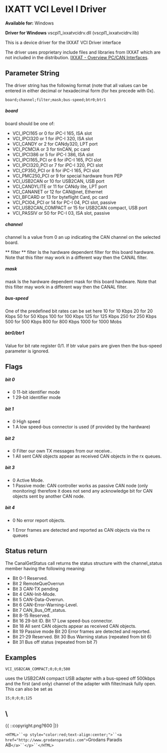 # IXATT VCI Level I Driver

**Available for:** Windows

**Driver for Windows** vscpl1_ixxatvcidrv.dll (vscpl1_ixxatvcidrv.lib)

This is a device driver for the IXXAT VCI Driver interface

The driver uses proprietary include files and libraries from IXXAT which are not included in the distribution. [IXXAT - Overview PC/CAN Interfaces](http://www.ixxat.com/download_vci_v3_en.html).


## Parameter String

The driver string has the following format (note that all values can be entered in either decimal or hexadecimal form (for hex precede with 0x).

    board;channel;filter;mask;bus-speed;btr0;btr1

##### board

board should be one of: 

   * VCI_IPCI165 or 0 for iPC-I 165, ISA slot 
   * VCI_IPCI320 or 1 for iPC-I 320, ISA slot 
   * VCI_CANDY or 2 for CANdy320, LPT port 
   * VCI_PCMCIA or 3 for tinCAN, pc card 
   * VCI_IPCI386 or 5 for iPC-I 386, ISA slot 
   * VCI_IPCI165_PCI or 6 for iPC-I 165, PCI slot 
   * VCI_IPCI320_PCI or 7 for iPC-I 320, PCI slot 
   * VCI_CP350_PCI or 8 for iPC-I 165, PCI slot 
   * VCI_PMC250_PCI or 9 for special hardware from PEP 
   * VCI_USB2CAN or 10 for USB2CAN, USB port 
   * VCI_CANDYLITE or 11 for CANdy lite, LPT port 
   * VCI_CANANET or 12 for CAN@net, Ethernet 
   * VCI_BFCARD or 13 for byteflight Card, pc card 
   * VCI_PCI04_PCI or 14 for PC-I 04, PCI slot, passive 
   * VCI_USB2CAN_COMPACT or 15 for USB2CAN compact, USB port 
   * VCI_PASSIV or 50 for PC-I 03, ISA slot, passive

##### channel

channel Is a value from 0 an up indicating the CAN channel on the selected board.

** filter **
filter Is the hardware dependent filter for this board hardware. Note that this filter may work in a different way then the CANAL filter.

##### mask

mask Is the hardware dependent mask for this board hardware. Note that this filter may work in a different way then the CANAL filter.

##### bus-speed

One of the predefined bit rates can be set here 10 for 10 Kbps 20 for 20 Kbps 50 for 50 Kbps 100 for 100 Kbps 125 for 125 Kbps 250 for 250 Kbps 500 for 500 Kbps 800 for 800 Kbps 1000 for 1000 Mobs

##### btr0/btr1

Value for bit rate register 0/1. If btr value pairs are given then the bus-speed parameter is ignored.

## Flags

##### bit 0

   * 0 11-bit identifier mode 
   * 1 29-bit identifier mode

##### bit 1

   * 0 High speed 
   * 1 A low speed-bus connector is used (if provided by the hardware)

##### bit 2

   * 0 Filter our own TX messages from our receive.. 
   * 1 All sent CAN objects appear as received CAN objects in the rx queues.

##### bit 3

   * 0 Active Mode. 
   * 1 Passive mode: CAN controller works as passive CAN node (only monitoring) therefore it does not send any acknowledge bit for CAN objects sent by another CAN node.

##### bit 4


*  0 No error report objects. 

*  1 Error frames are detected and reported as CAN objects via the rx queues

## Status return

The CanalGetStatus call returns the status structure with the channel_status member having the following meaning:

   * Bit 0-1 Reserved. 
   * Bit 2 RemoteQueOverrun 
   * Bit 3 CAN-TX pending 
   * Bit 4 CAN-Init-Mode. 
   * Bit 5 CAN-Data-Overrun. 
   * Bit 6 CAN-Error-Warning-Level. 
   * Bit 7 CAN_Bus_Off_status. 
   * Bit 8-15 Reserved. 
   * Bit 16 29-bit ID. Bit 17 Low speed-bus connector. 
   * Bit 18 All sent CAN objects appear as received CAN objects. 
   * Bit 19 Passive mode Bit 20 Error frames are detected and reported. 
   * Bit 21-29 Reserved. Bit 30 Bus Warning status (repeated from bit 6) 
   * Bit 31 Bus off status (repeated from bit 7)

##  Examples 

    VCI_USB2CAN_COMPACT;0;0;0;500

uses the USB2CAN compact USB adapter with a bus-speed off 500kbps and the first (and only) channel of the adapter with filter/mask fully open. This can also be set as

    15;0;0;0;125

\\ 
----
{{  ::copyright.png?600  |}}

`<HTML>``<p style="color:red;text-align:center;">``<a href="http://www.grodansparadis.com">`Grodans Paradis AB`</a>``</p>``</HTML>`

